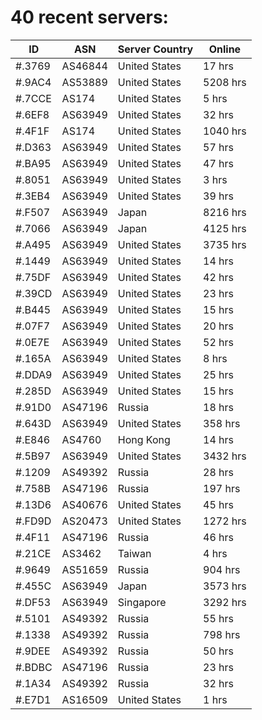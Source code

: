 # 40 recent servers:

| ID | ASN | Server Country | Online |
| ------ | ------ | ------ | ------ |
| #.3769 | AS46844 | United States | 17 hrs |
| #.9AC4 | AS53889 | United States | 5208 hrs |
| #.7CCE | AS174 | United States | 5 hrs |
| #.6EF8 | AS63949 | United States | 32 hrs |
| #.4F1F | AS174 | United States | 1040 hrs |
| #.D363 | AS63949 | United States | 57 hrs |
| #.BA95 | AS63949 | United States | 47 hrs |
| #.8051 | AS63949 | United States | 3 hrs |
| #.3EB4 | AS63949 | United States | 39 hrs |
| #.F507 | AS63949 | Japan | 8216 hrs |
| #.7066 | AS63949 | Japan | 4125 hrs |
| #.A495 | AS63949 | United States | 3735 hrs |
| #.1449 | AS63949 | United States | 14 hrs |
| #.75DF | AS63949 | United States | 42 hrs |
| #.39CD | AS63949 | United States | 23 hrs |
| #.B445 | AS63949 | United States | 15 hrs |
| #.07F7 | AS63949 | United States | 20 hrs |
| #.0E7E | AS63949 | United States | 52 hrs |
| #.165A | AS63949 | United States | 8 hrs |
| #.DDA9 | AS63949 | United States | 25 hrs |
| #.285D | AS63949 | United States | 15 hrs |
| #.91D0 | AS47196 | Russia | 18 hrs |
| #.643D | AS63949 | United States | 358 hrs |
| #.E846 | AS4760 | Hong Kong | 14 hrs |
| #.5B97 | AS63949 | United States | 3432 hrs |
| #.1209 | AS49392 | Russia | 28 hrs |
| #.758B | AS47196 | Russia | 197 hrs |
| #.13D6 | AS40676 | United States | 45 hrs |
| #.FD9D | AS20473 | United States | 1272 hrs |
| #.4F11 | AS47196 | Russia | 46 hrs |
| #.21CE | AS3462 | Taiwan | 4 hrs |
| #.9649 | AS51659 | Russia | 904 hrs |
| #.455C | AS63949 | Japan | 3573 hrs |
| #.DF53 | AS63949 | Singapore | 3292 hrs |
| #.5101 | AS49392 | Russia | 55 hrs |
| #.1338 | AS49392 | Russia | 798 hrs |
| #.9DEE | AS49392 | Russia | 50 hrs |
| #.BDBC | AS47196 | Russia | 23 hrs |
| #.1A34 | AS49392 | Russia | 32 hrs |
| #.E7D1 | AS16509 | United States | 1 hrs |

